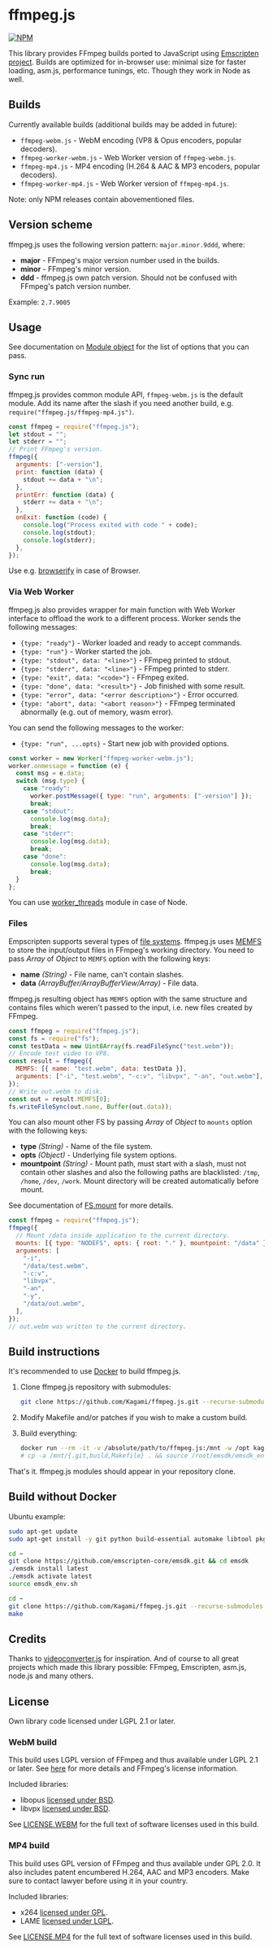 # ffmpeg.js

[![NPM](https://nodei.co/npm/ffmpeg.js.png?downloads=true)](https://www.npmjs.com/package/ffmpeg.js)

This library provides FFmpeg builds ported to JavaScript using [Emscripten project](https://github.com/emscripten-core/emscripten). Builds are optimized for in-browser use: minimal size for faster loading, asm.js, performance tunings, etc. Though they work in Node as well.

## Builds

Currently available builds (additional builds may be added in future):

- `ffmpeg-webm.js` - WebM encoding (VP8 & Opus encoders, popular decoders).
- `ffmpeg-worker-webm.js` - Web Worker version of `ffmpeg-webm.js`.
- `ffmpeg-mp4.js` - MP4 encoding (H.264 & AAC & MP3 encoders, popular decoders).
- `ffmpeg-worker-mp4.js` - Web Worker version of `ffmpeg-mp4.js`.

Note: only NPM releases contain abovementioned files.

## Version scheme

ffmpeg.js uses the following version pattern: `major.minor.9ddd`, where:

- **major** - FFmpeg's major version number used in the builds.
- **minor** - FFmpeg's minor version.
- **ddd** - ffmpeg.js own patch version. Should not be confused with FFmpeg's patch version number.

Example: `2.7.9005`

## Usage

See documentation on [Module object](https://emscripten.org/docs/api_reference/module.html#affecting-execution) for the list of options that you can pass.

### Sync run

ffmpeg.js provides common module API, `ffmpeg-webm.js` is the default module. Add its name after the slash if you need another build, e.g. `require("ffmpeg.js/ffmpeg-mp4.js")`.

```js
const ffmpeg = require("ffmpeg.js");
let stdout = "";
let stderr = "";
// Print FFmpeg's version.
ffmpeg({
  arguments: ["-version"],
  print: function (data) {
    stdout += data + "\n";
  },
  printErr: function (data) {
    stderr += data + "\n";
  },
  onExit: function (code) {
    console.log("Process exited with code " + code);
    console.log(stdout);
    console.log(stderr);
  },
});
```

Use e.g. [browserify](https://github.com/browserify/browserify) in case of Browser.

### Via Web Worker

ffmpeg.js also provides wrapper for main function with Web Worker interface to offload the work to a different process. Worker sends the following messages:

- `{type: "ready"}` - Worker loaded and ready to accept commands.
- `{type: "run"}` - Worker started the job.
- `{type: "stdout", data: "<line>"}` - FFmpeg printed to stdout.
- `{type: "stderr", data: "<line>"}` - FFmpeg printed to stderr.
- `{type: "exit", data: "<code>"}` - FFmpeg exited.
- `{type: "done", data: "<result>"}` - Job finished with some result.
- `{type: "error", data: "<error description>"}` - Error occurred.
- `{type: "abort", data: "<abort reason>"}` - FFmpeg terminated abnormally (e.g. out of memory, wasm error).

You can send the following messages to the worker:

- `{type: "run", ...opts}` - Start new job with provided options.

```js
const worker = new Worker("ffmpeg-worker-webm.js");
worker.onmessage = function (e) {
  const msg = e.data;
  switch (msg.type) {
    case "ready":
      worker.postMessage({ type: "run", arguments: ["-version"] });
      break;
    case "stdout":
      console.log(msg.data);
      break;
    case "stderr":
      console.log(msg.data);
      break;
    case "done":
      console.log(msg.data);
      break;
  }
};
```

You can use [worker_threads](https://nodejs.org/api/worker_threads.html) module in case of Node.

### Files

Empscripten supports several types of [file systems](https://emscripten.org/docs/api_reference/Filesystem-API.html#file-systems). ffmpeg.js uses [MEMFS](https://emscripten.org/docs/api_reference/Filesystem-API.html#memfs) to store the input/output files in FFmpeg's working directory. You need to pass _Array_ of _Object_ to `MEMFS` option with the following keys:

- **name** _(String)_ - File name, can't contain slashes.
- **data** _(ArrayBuffer/ArrayBufferView/Array)_ - File data.

ffmpeg.js resulting object has `MEMFS` option with the same structure and contains files which weren't passed to the input, i.e. new files created by FFmpeg.

```js
const ffmpeg = require("ffmpeg.js");
const fs = require("fs");
const testData = new Uint8Array(fs.readFileSync("test.webm"));
// Encode test video to VP8.
const result = ffmpeg({
  MEMFS: [{ name: "test.webm", data: testData }],
  arguments: ["-i", "test.webm", "-c:v", "libvpx", "-an", "out.webm"],
});
// Write out.webm to disk.
const out = result.MEMFS[0];
fs.writeFileSync(out.name, Buffer(out.data));
```

You can also mount other FS by passing _Array_ of _Object_ to `mounts` option with the following keys:

- **type** _(String)_ - Name of the file system.
- **opts** _(Object)_ - Underlying file system options.
- **mountpoint** _(String)_ - Mount path, must start with a slash, must not contain other slashes and also the following paths are blacklisted: `/tmp`, `/home`, `/dev`, `/work`. Mount directory will be created automatically before mount.

See documentation of [FS.mount](https://emscripten.org/docs/api_reference/Filesystem-API.html#FS.mount) for more details.

```js
const ffmpeg = require("ffmpeg.js");
ffmpeg({
  // Mount /data inside application to the current directory.
  mounts: [{ type: "NODEFS", opts: { root: "." }, mountpoint: "/data" }],
  arguments: [
    "-i",
    "/data/test.webm",
    "-c:v",
    "libvpx",
    "-an",
    "-y",
    "/data/out.webm",
  ],
});
// out.webm was written to the current directory.
```

## Build instructions

It's recommended to use [Docker](https://www.docker.com/) to build ffmpeg.js.

1.  Clone ffmpeg.js repository with submodules:

    ```bash
    git clone https://github.com/Kagami/ffmpeg.js.git --recurse-submodules
    ```

2.  Modify Makefile and/or patches if you wish to make a custom build.

3.  Build everything:
    ```bash
    docker run --rm -it -v /absolute/path/to/ffmpeg.js:/mnt -w /opt kagamihi/ffmpeg.js
    # cp -a /mnt/{.git,build,Makefile} . && source /root/emsdk/emsdk_env.sh && make && cp ffmpeg*.js /mnt
    ```

That's it. ffmpeg.js modules should appear in your repository clone.

## Build without Docker

Ubuntu example:

```bash
sudo apt-get update
sudo apt-get install -y git python build-essential automake libtool pkg-config

cd ~
git clone https://github.com/emscripten-core/emsdk.git && cd emsdk
./emsdk install latest
./emsdk activate latest
source emsdk_env.sh

cd ~
git clone https://github.com/Kagami/ffmpeg.js.git --recurse-submodules && cd ffmpeg.js
make
```

## Credits

Thanks to [videoconverter.js](https://bgrins.github.io/videoconverter.js/) for inspiration. And of course to all great projects which made this library possible: FFmpeg, Emscripten, asm.js, node.js and many others.

## License

Own library code licensed under LGPL 2.1 or later.

### WebM build

This build uses LGPL version of FFmpeg and thus available under LGPL 2.1 or later. See [here](https://www.ffmpeg.org/legal.html) for more details and FFmpeg's license information.

Included libraries:

- libopus [licensed under BSD](https://git.xiph.org/?p=opus.git;a=blob;f=COPYING).
- libvpx [licensed under BSD](https://chromium.googlesource.com/webm/libvpx/+/master/LICENSE).

See [LICENSE.WEBM](https://github.com/Kagami/ffmpeg.js/blob/master/LICENSE.WEBM) for the full text of software licenses used in this build.

### MP4 build

This build uses GPL version of FFmpeg and thus available under GPL 2.0. It also includes patent encumbered H.264, AAC and MP3 encoders. Make sure to contact lawyer before using it in your country.

Included libraries:

- x264 [licensed under GPL](https://git.videolan.org/?p=x264.git;a=blob;f=COPYING).
- LAME [licensed under LGPL](https://github.com/rbrito/lame/blob/origin/COPYING).

See [LICENSE.MP4](https://github.com/Kagami/ffmpeg.js/blob/master/LICENSE.MP4) for the full text of software licenses used in this build.
